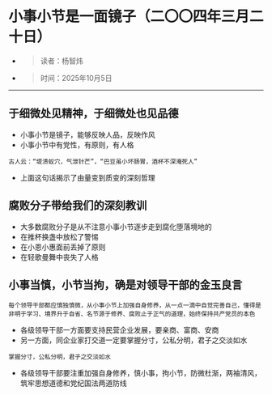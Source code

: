 # 小事小节是一面镜子（二〇〇四年三月二十日）
- >读者：杨智炜 
- >时间：2025年10月5日

---

## 于细微处见精神，于细微处也见品德
- 小事小节是镜子，能够反映人品，反映作风
- 小事小节中有党性，有原则，有人格
```
古人云：“堤溃蚁穴，气泄针芒”，“巴豆虽小坏肠胃，酒杯不深淹死人”
```
- 上面这句话揭示了由量变到质变的深刻哲理

## 腐败分子带给我们的深刻教训
- 大多数腐败分子是从不注意小事小节逐步走到腐化堕落境地的
- 在推杯换盏中放松了警惕
- 在小恩小惠面前丢掉了原则
- 在轻歌曼舞中丧失了人格

## 小事当慎，小节当拘，确是对领导干部的金玉良言
```
每个领导干部都应慎独慎微，从小事小节上加强自身修养，从一点一滴中自觉完善自己，懂得是非明于学习、境界升于自省、名节源于修养、腐败止于正气的道理，始终保持共产党员的本色
```
- 各级领导干部一方面要支持民营企业发展，要亲商、富商、安商
- 另一方面，同企业家打交道一定要掌握分寸，公私分明，君子之交淡如水
```
掌握分寸，公私分明，君子之交淡如水
```
- 各级领导干部要注重加强自身修养，慎小事，拘小节，防微杜渐，两袖清风，筑牢思想道德和党纪国法两道防线